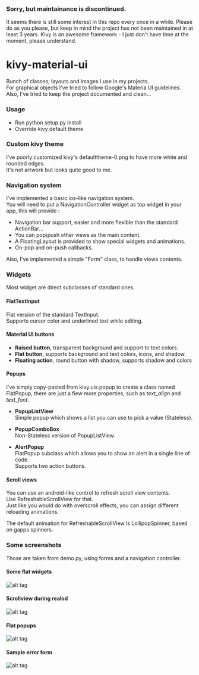 ### Sorry, but maintainance is discontinued.
It seems there is still some interest in this repo every once in a while.
Please do as you please, but keep in mind the project has not been maintained in at least 3 years.
Kivy is an awesome framework - I just don't have time at the moment, please understand.

# kivy-material-ui
Bunch of classes, layouts and images I use in my projects.  
For graphical objects I've tried to follow Google's Materia UI guidelines.  
Also, I've tried to keep the project documented and clean...  

### Usage
* Run python setup.py install
* Override kivy default theme

### Custom kivy theme
I've poorly customized kivy's defaulttheme-0.png to have more white and rounded edges.  
It's not artwork but looks quite good to me.  

### Navigation system 
I've implemented a basic ios-like navigation system.  
You will need to put a NavigationController widget as top widget in your app, this will provide :  
* Navigation bar support, easier and more flexible than the standard ActionBar...  
* You can pop\push other views as the main content.  
* A FloatingLayout is provided to show special widgets and animations.  
* On-pop and on-push callbacks.  
  
Also, I've implemented a simple "Form" class, to handle views contents.  

### Widgets
Most widget are direct subclasses of standard ones.

#### FlatTextInput
Flat version of the standard TextInput.  
Supports cursor color and underlined text while editing.

#### Material UI buttons
* **Raised button**, transparent background and support to text colors.
* **Flat button**, supports background and text colors, icons, and shadow.
* **Floating action**, round button with shadow, supports shadow and colors

#### Popups
I've simply copy-pasted from kivy.uix.popup to create a class named FlatPopup, there are just a fiew more properties, such as *text_align* and *text_font*.

* **PopupListView**  
Simple popup which shows a list you can use to pick a value (Stateless).  

* **PopupComboBox**  
Non-Stateless version of PopupListView.  

* **AlertPopup**  
FlatPopup subclass which allows you to show an alert in a single line of code.  
Supports two action buttons.  

#### Scroll views
You can use an android-like control to refresh scroll view contents.  
Use RefreshableScrollView for that.  
Just like you would do with overscroll effects, you can assign different reloading animations.  

The default animation for RefreshableScrollView is LollipopSpinner, based on gapps spinners.


### Some screenshots
Those are taken from demo.py, using forms and a navigation controller.  

#### Some flat widgets
![alt tag](https://raw.github.com/Cuuuurzel/kivy-material-ui/master/material_ui/demo/screenshots/ui.png)

#### Scrollview during realod
![alt tag](https://raw.github.com/Cuuuurzel/kivy-material-ui/master/material_ui/demo/screenshots/list-realod.png)

#### Flat popups
![alt tag](https://raw.github.com/Cuuuurzel/kivy-material-ui/master/material_ui/demo/screenshots/popup1.png)

#### Sample error form 
![alt tag](https://raw.github.com/Cuuuurzel/kivy-material-ui/master/material_ui/demo/screenshots/nonetwork.png)
